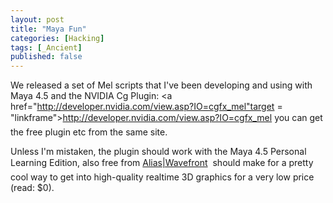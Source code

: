 ```yaml
---
layout: post
title: "Maya Fun"
categories: [Hacking]
tags: [_Ancient]
published: false
---
```

We released a set of Mel scripts that I've been developing and using with Maya 4.5 and the NVIDIA Cg Plugin: <a href="http://developer.nvidia.com/view.asp?IO=cgfx_mel"target = "linkframe">http://developer.nvidia.com/view.asp?IO=cgfx_mel</a> &#151; you can get the free plugin etc from the same site.

Unless I'm mistaken, the plugin should work with the Maya 4.5 Personal Learning Edition, also free from <a href="http://www.aliaswavefront.com">Alias|Wavefront</a> &#151; should make for a pretty cool way to get into high-quality realtime 3D graphics for a very low price (read: $0).
